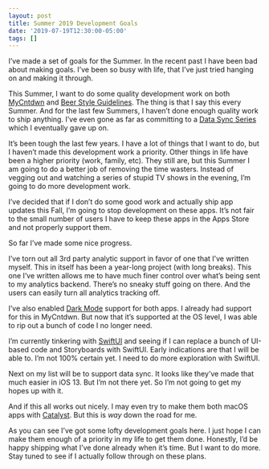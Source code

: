 ```yaml
---
layout: post
title: Summer 2019 Development Goals
date: '2019-07-19T12:30:00-05:00'
tags: []
---
```


I’ve made a set of goals for the Summer. In the recent past I have been bad about making goals. I’ve been so busy with life, that I’ve just tried hanging on and making it through. 

This Summer, I want to do some quality development work on both [MyCntdwn](https://apps.apple.com/us/app/mycntdwn/id293970065?ls=1) and [Beer Style Guidelines](https://apps.apple.com/us/app/beer-style-guidelines/id998139111?ls=1). The thing is that I say this every Summer. And for the last few Summers, I haven’t done enough quality work to ship anything.  I’ve even gone as far as committing to a [Data Sync Series](https://medium.com/@rwgrier/data-sync-series-part-1-bb492efebab9) which I eventually gave up on. 

It’s been tough the last few years. I have a lot of things that I want to do, but I haven’t made this development work a priority. Other things in life have been a higher priority (work, family, etc). They still are, but this Summer I am going to do a better job of removing the time wasters. Instead of vegging out and watching a series of stupid TV shows in the evening, I’m going to do more development work. 

I’ve decided that if I don’t do some good work and actually ship app updates this Fall, I’m going to stop development on these apps. It’s not fair to the small number of users I have to keep these apps in the Apps Store and not properly support them. 

So far I’ve made some nice progress. 

I’ve torn out all 3rd party analytic support in favor of one that I’ve written myself. This in itself has been a year-long project (with long breaks). This one I’ve written allows me to have much finer control over what’s being sent to my analytics backend. There’s no sneaky stuff going on there. And the users can easily turn all analytics tracking off. 

I’ve also enabled [Dark Mode](https://developer.apple.com/design/human-interface-guidelines/ios/visual-design/dark-mode/) support for both apps. I already had support for this in MyCntdwn. But now that it’s supported at the OS level, I was able to rip out a bunch of code I no longer need. 

I’m currently tinkering with [SwiftUI](https://developer.apple.com/xcode/swiftui/) and seeing if I can replace a bunch of UI-based code and Storyboards with SwiftUI. Early indications are that I will be able to. I’m not 100% certain yet. I need to do more exploration with SwiftUI. 

Next on my list will be to support data sync. It looks like they’ve made that much easier in iOS 13. But I’m not there yet. So I’m not going to get my hopes up with it. 

And if this all works out nicely. I may even try to make them both macOS apps with [Catalyst](https://developer.apple.com/ipad-apps-for-mac/). But this is _way_ down the road for me. 

As you can see I’ve got some lofty development goals here. I just hope I can make them enough of a priority in my life to get them done. Honestly, I’d be happy shipping what I’ve done already when it’s time. But I want to do more. Stay tuned to see if I actually follow through on these plans.  

